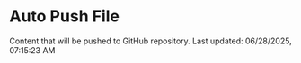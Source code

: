 # Auto Push File

Content that will be pushed to GitHub repository.
Last updated: 06/28/2025, 07:15:23 AM
